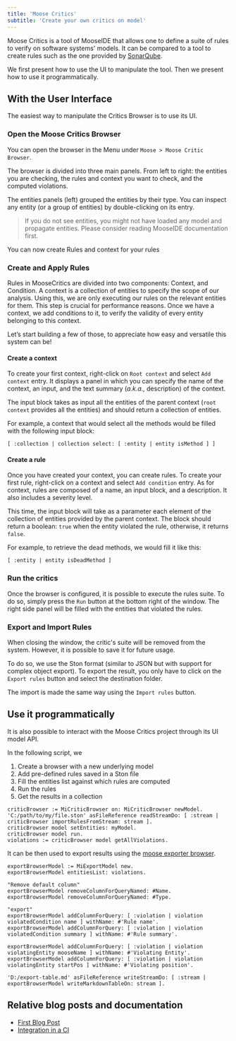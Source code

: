 ```yaml
---
title: 'Moose Critics'
subtitle: 'Create your own critics on model'
---
```


Moose Critics is a tool of MooseIDE that allows one to define a suite of rules to verify on software systems' models.
It can be compared to a tool to create rules such as the one provided by [SonarQube](https://www.sonarsource.com/products/sonarqube/).

We first present how to use the UI to manipulate the tool. Then we present how to use it programmatically.

## With the User Interface

The easiest way to manipulate the Critics Browser is to use its UI.

### Open the Moose Critics Browser

You can open the browser in the Menu under `Moose > Moose Critic Browser`.

The browser is divided into three main panels.
From left to right: the entities you are checking, the rules and context you want to check, and the computed violations.

The entities panels (left) grouped the entities by their type.
You can inspect any entity (or a group of entities) by double-clicking on its entry.

> If you do not see entities, you might not have loaded any model and propagate entities.
> Please consider reading MooseIDE documentation first.

You can now create Rules and context for your rules

### Create and Apply Rules

Rules in MooseCritics are divided into two components: Context, and Condition.
A context is a collection of entities to specify the scope of our analysis. Using this, we are only executing our rules on the relevant entities for them.
This step is crucial for performance reasons.
Once we have a context, we add conditions to it, to verify the validity of every entity belonging to this context.

Let’s start building a few of those, to appreciate how easy and versatile this system can be!

#### Create a context

To create your first context, right-click on `Root context` and select `Add context` entry.
It displays a panel in which you can specify the name of the context, an input, and the text summary (*a.k.a.,* description) of the context.

The input block takes as input all the entities of the parent context (`root context` provides all the entities) and should return a collection of entities.

For example, a context that would select all the methods would be filled with the following input block:

```smalltalk
[ :collection | collection select: [ :entity | entity isMethod ] ]
```

#### Create a rule

Once you have created your context, you can create rules.
To create your first rule, right-click on a context and select `Add condition` entry.
As for context, rules are composed of a name, an input block, and a description.
It also includes a severity level.

This time, the input block will take as a parameter each element of the collection of entities provided by the parent context.
The block should return a boolean: `true` when the entity violated the rule, otherwise, it returns `false`.

For example, to retrieve the dead methods, we would fill it like this:

```smalltalk
[ :entity | entity isDeadMethod ]
```

### Run the critics

Once the browser is configured, it is possible to execute the rules suite.
To do so, simply press the `Run` button at the bottom right of the window.
The right side panel will be filled with the entities that violated the rules.

### Export and Import Rules

When closing the window, the critic's suite will be removed from the system.
However, it is possible to save it for future usage.

To do so, we use the Ston format (similar to JSON but with support for complex object export).
To export the result, you only have to click on the `Export rules` button and select the destination folder.

The import is made the same way using the `Import rules` button.

## Use it programmatically

It is also possible to interact with the Moose Critics project through its UI model API.

In the following script, we

1. Create a browser with a new underlying model
2. Add pre-defined rules saved in a Ston file
3. Fill the entities list against which rules are computed
4. Run the rules
5. Get the results in a collection

```smalltalk
criticBrowser := MiCriticBrowser on: MiCriticBrowser newModel.
'C:/path/to/my/file.ston' asFileReference readStreamDo: [ :stream | criticBrowser importRulesFromStream: stream ].
criticBrowser model setEntities: myModel.
criticBrowser model run.
violations := criticBrowser model getAllViolations.
```

It can be then used to export results using the [moose exporter browser](./moose-exporter).

```smalltalk
exportBrowserModel := MiExportModel new.
exportBrowserModel entitiesList: violations.

"Remove default column"
exportBrowserModel removeColumnForQueryNamed: #Name.
exportBrowserModel removeColumnForQueryNamed: #Type.

"export"
exportBrowserModel addColumnForQuery: [ :violation | violation violatedCondition name ] withName: #'Rule name'.
exportBrowserModel addColumnForQuery: [ :violation | violation violatedCondition summary ] withName: #'Rule summary'.

exportBrowserModel addColumnForQuery: [ :violation | violation violatingEntity mooseName ] withName: #'Violating Entity'.
exportBrowserModel addColumnForQuery: [ :violation | violation violatingEntity startPos ] withName: #'Violating position'.

'D:/export-table.md' asFileReference writeStreamDo: [ :stream | exportBrowserModel writeMarkdownTableOn: stream ].
```

## Relative blog posts and documentation

- [First Blog Post](/blog/2022-08-08-moosecritics)
- [Integration in a CI](https://www.research-bl.com/2023/09/05/integrate-software-engineering-into-the-everyday-world/)
